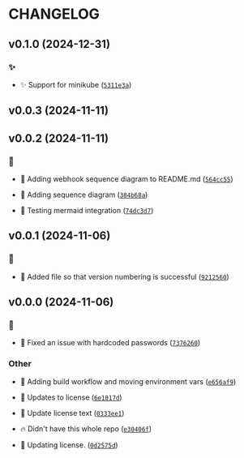 # CHANGELOG

## v0.1.0 (2024-12-31)

### :sparkles:

* :sparkles: Support for minikube ([`5311e3a`](https://github.com/Westfall-io/windstorm-mage/commit/5311e3a945339c5755cf2032acda0497b61490f7))

## v0.0.3 (2024-11-11)

## v0.0.2 (2024-11-11)

### :memo:

* :memo: Adding webhook sequence diagram to README.md ([`564cc55`](https://github.com/Westfall-io/windstorm-mage/commit/564cc556767536ffd0415bb72bbf94af73ddd8c2))

* :memo: Adding sequence diagram ([`384b68a`](https://github.com/Westfall-io/windstorm-mage/commit/384b68a750a60a3565d73a9b1b4828ac5514ee80))

* :memo: Testing mermaid integration ([`74dc3d7`](https://github.com/Westfall-io/windstorm-mage/commit/74dc3d7d75c1525032af8df72ba376783fca8784))

## v0.0.1 (2024-11-06)

### :bug:

* :bug: Added file so that version numbering is successful ([`9212560`](https://github.com/Westfall-io/windstorm-mage/commit/9212560dbaacedc2545f97c663bedbe4e78f368c))

## v0.0.0 (2024-11-06)

### :bug:

* :bug: Fixed an issue with hardcoded passwords ([`7376260`](https://github.com/Westfall-io/windstorm-mage/commit/73762609edf51d3232b5f9ed3c16571cd18360e1))

### Other

* :art: Adding build workflow and moving environment vars ([`e656af9`](https://github.com/Westfall-io/windstorm-mage/commit/e656af949bfcfba9a92e0a2cc977a726b2d6ca43))

* :page_facing_up: Updates to license ([`6e1017d`](https://github.com/Westfall-io/windstorm-mage/commit/6e1017ddac30354469afdb75673d5b65554c3e1e))

* :page_facing_up: Update license text ([`0333ee1`](https://github.com/Westfall-io/windstorm-mage/commit/0333ee104f8b3fa4726b4c83262f92630502c8a7))

* :fire: Didn&#39;t have this whole repo ([`e30406f`](https://github.com/Westfall-io/windstorm-mage/commit/e30406fd9d40e8d2d13568bfb9f8f91ae95546be))

* :page_facing_up: Updating license. ([`0d2575d`](https://github.com/Westfall-io/windstorm-mage/commit/0d2575d21f391147b4821768f46ad4d91682863b))
